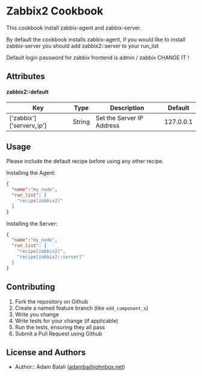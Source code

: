 Zabbix2 Cookbook
==================
This cookbook install zabbix-agent and zabbix-server.

By default the cookbook installs zabbix-agent, if you would like to install zabbix-server you should add zabbix2::server to your run_list

Default login password for zabbix frontend is admin / zabbix CHANGE IT !

Attributes
----------

#### zabbix2::default

| Key                      | Type   | Description               | Default   |
|--------------------------|--------|---------------------------|-----------|
| ['zabbix']['serverv_ip'] | String | Set the Server IP Address | 127.0.0.1 |

Usage
-----
Please include the default recipe before using any other recipe.

Installing the Agent:

~~~json
{
  "name":"my_node",
  "run_list": [
    "recipe[zabbix2]"
  ]
}
~~~

Installing the Server:

~~~json
{
  "name":"my_node",
  "run_list": [
    "recipe[zabbix2]",
    "recipe[zabbix2::server]"
  ]
}
~~~

Contributing
------------

1. Fork the repository on Github
2. Create a named feature branch (like `add_component_x`)
3. Write you change
4. Write tests for your change (if applicable)
5. Run the tests, ensuring they all pass
6. Submit a Pull Request using Github

License and Authors
-------------------
- Author:: Adam Balali (adamba@johnbox.net)
